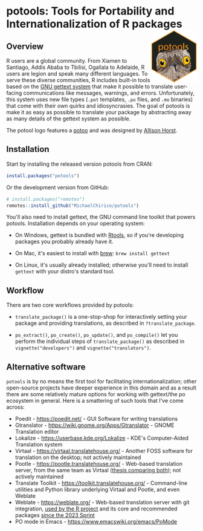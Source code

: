 # potools: Tools for Portability and Internationalization of R packages <img src='man/figures/logo.png' align="right" height="138" />

## Overview

R users are a global community. From Xiamen to Santiago, Addis Ababa to Tbilisi, Ogallala to Adelaide, R users are legion and speak many different languages. To serve these diverse communities, R includes built-in tools based on the [GNU gettext system](https://www.gnu.org/software/gettext/) that make it possible to translate user-facing communications like messages, warnings, and errors. Unfortunately, this system uses new file types (`.pot` templates, `.po` files, and `.mo` binaries) that come with their own quirks and idiosyncrasies. The goal of potools is make it as easy as possible to translate your package by abstracting away as many details of the gettext system as possible.

The potool logo features a [potoo](https://en.wikipedia.org/wiki/Potoo) and was designed by [Allison Horst](https://www.allisonhorst.com).

## Installation

Start by installing the released version potools from CRAN:

```R
install.packages("potools")
```

Or the development version from GitHub:

```R
# install.packages("remotes")
remotes::install_github("MichaelChirico/potools")
```

You'll also need to install gettext, the GNU command line toolkit that powers potools. Installation depends on your operating system:

* On Windows, gettext is bundled with [Rtools](https://cran.r-project.org/bin/windows/Rtools/), so if you're developing packages you probably already have it.

* On Mac, it's easiest to install with [brew](https://brew.sh): `brew install gettext`

* On Linux, it's usually already installed; otherwise you'll need to install `gettext` with your distro's standard tool.

## Workflow

There are two core workflows provided by potools:

* `translate_package()` is a one-stop-shop for interactively setting your package and providing  translations, as described in `?translate_package`.

* `po_extract()`, `po_create()`, `po_update()`, and `po_compile()` let you perform the individual steps of `translate_package()` as described in `vignette("developers")` and `vignette("translators")`.

## Alternative software

`potools` is by no means the first tool for facilitating internationalization; other open-source projects have deeper
experience in this domain and as a result there are some relatively mature options for working with gettext/the po
ecosystem in general. Here is a smattering of such tools that I've come across:

 - Poedit - https://poedit.net/ - GUI Software for writing translations
 - Gtranslator - https://wiki.gnome.org/Apps/Gtranslator - GNOME Translation editor
 - Lokalize - https://userbase.kde.org/Lokalize - KDE's Computer-Aided Translation system
 - Virtaal - https://virtaal.translatehouse.org/ - Another FOSS software for translation on the desktop; not actively maintained
 - Pootle - https://pootle.translatehouse.org/ - Web-based translation server, from the same team as Virtaal ([thesis comparing both](https://archive-ouverte.unige.ch/unige:75916)); not actively maintained
 - Translate Toolkit - https://toolkit.translatehouse.org/ - Command-line utilities and Python library underlying Virtaal and Pootle, and even Weblate
 - Weblate - https://weblate.org/ - Web-based translation server with git integration, [used by the R project](https://translate.rx.studio/) and its core and recommended packages [since the 2023 Sprint](https://contributor.r-project.org/r-project-sprint-2023/projects/weblate-improvements/)
 - PO mode in Emacs - https://www.emacswiki.org/emacs/PoMode
